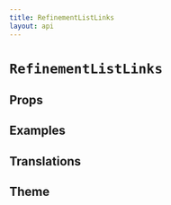 ```yaml
---
title: RefinementListLinks
layout: api
---
```


# `RefinementListLinks`

## Props

## Examples

## Translations

## Theme
